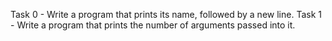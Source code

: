 Task 0 - Write a program that prints its name, followed by a new line.
Task 1 - Write a program that prints the number of arguments passed into it.


